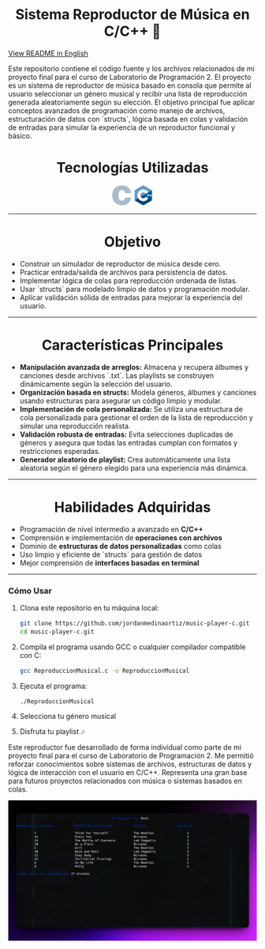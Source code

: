 <h1 align="center">Sistema Reproductor de Música en C/C++ 🎵</h1>

<p align="left">
  <a href="README.md" target="_blank">
    View README in English
  </a>
</p>

<p>Este repositorio contiene el código fuente y los archivos relacionados de mi proyecto final para el curso de Laboratorio de Programación 2. El proyecto es un sistema de reproductor de música basado en consola que permite al usuario seleccionar un género musical y recibir una lista de reproducción generada aleatoriamente según su elección. El objetivo principal fue aplicar conceptos avanzados de programación como manejo de archivos, estructuración de datos con `structs`, lógica basada en colas y validación de entradas para simular la experiencia de un reproductor funcional y básico.</p>

<h1 align="center">Tecnologías Utilizadas</h1>
<div align="center">
  <img src="https://github.com/devicons/devicon/blob/master/icons/c/c-original.svg" alt="C" title="C" width="40px">
  <img src="https://github.com/devicons/devicon/blob/master/icons/cplusplus/cplusplus-original.svg" alt="C++" title="C++" width="40px">
</div>
<hr>

<h1 align="center">Objetivo</h1>
<ul>
  <li>Construir un simulador de reproductor de música desde cero.</li>
  <li>Practicar entrada/salida de archivos para persistencia de datos.</li>
  <li>Implementar lógica de colas para reproducción ordenada de listas.</li>
  <li>Usar `structs` para modelado limpio de datos y programación modular.</li>
  <li>Aplicar validación sólida de entradas para mejorar la experiencia del usuario.</li>
</ul>
<hr>

<h1 align="center">Características Principales</h1>
<ul>
  <li><b>Manipulación avanzada de arreglos:</b> Almacena y recupera álbumes y canciones desde archivos `.txt`. Las playlists se construyen dinámicamente según la selección del usuario.</li>
  <li><b>Organización basada en structs:</b> Modela géneros, álbumes y canciones usando estructuras para asegurar un código limpio y modular.</li>
  <li><b>Implementación de cola personalizada:</b> Se utiliza una estructura de cola personalizada para gestionar el orden de la lista de reproducción y simular una reproducción realista.</li>
  <li><b>Validación robusta de entradas:</b> Evita selecciones duplicadas de géneros y asegura que todas las entradas cumplan con formatos y restricciones esperadas.</li>
  <li><b>Generador aleatorio de playlist:</b> Crea automáticamente una lista aleatoria según el género elegido para una experiencia más dinámica.</li>
</ul>
<hr>

<h1 align="center">Habilidades Adquiridas</h1>
<ul>
  <li>Programación de nivel intermedio a avanzado en <b>C/C++</b></li>
  <li>Comprensión e implementación de <b>operaciones con archivos</b></li>
  <li>Dominio de <b>estructuras de datos personalizadas</b> como colas</li>
  <li>Uso limpio y eficiente de `structs` para gestión de datos</li>
  <li>Mejor comprensión de <b>interfaces basadas en terminal</b></li>
</ul>
<hr>

### Cómo Usar

1. Clona este repositorio en tu máquina local:

   ```sh
   git clone https://github.com/jordanmedinaortiz/music-player-c.git
   cd music-player-c.git
2. Compila el programa usando GCC o cualquier compilador compatible con C:
   ```sh
   gcc ReproduccionMusical.c -o ReproduccionMusical
   ```

3. Ejecuta el programa:
   ```sh
   ./ReproduccionMusical
   ```
4. Selecciona tu género musical

5. Disfruta tu playlist 🎶

<p>Este reproductor fue desarrollado de forma individual como parte de mi proyecto final para el curso de Laboratorio de Programación 2. Me permitió reforzar conocimientos sobre sistemas de archivos, estructuras de datos y lógica de interacción con el usuario en C/C++. Representa una gran base para futuros proyectos relacionados con música o sistemas basados en colas.</p>
<img src="music-player-c.png" alt="Project Image" title="Project Image" />
